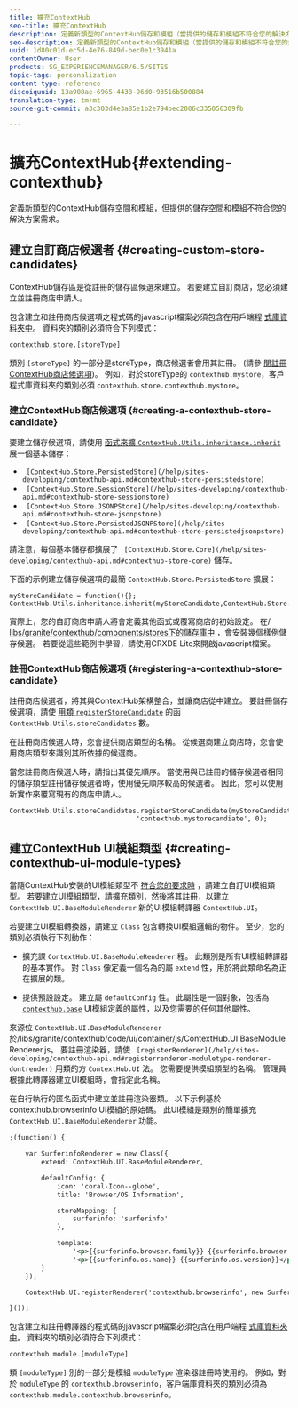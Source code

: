 ```yaml
---
title: 擴充ContextHub
seo-title: 擴充ContextHub
description: 定義新類型的ContextHub儲存和模組（當提供的儲存和模組不符合您的解決方案要求時）
seo-description: 定義新類型的ContextHub儲存和模組（當提供的儲存和模組不符合您的解決方案要求時）
uuid: 1d80c01d-ec5d-4e76-849d-bec0e1c3941a
contentOwner: User
products: SG_EXPERIENCEMANAGER/6.5/SITES
topic-tags: personalization
content-type: reference
discoiquuid: 13a908ae-6965-4438-96d0-93516b500884
translation-type: tm+mt
source-git-commit: a3c303d4e3a85e1b2e794bec2006c335056309fb

---
```



# 擴充ContextHub{#extending-contexthub}

定義新類型的ContextHub儲存空間和模組，但提供的儲存空間和模組不符合您的解決方案需求。

## 建立自訂商店候選者 {#creating-custom-store-candidates}

ContextHub儲存區是從註冊的儲存區候選來建立。 若要建立自訂商店，您必須建立並註冊商店申請人。

包含建立和註冊商店候選項之程式碼的javascript檔案必須包含在用戶端程 [式庫資料夾中](/help/sites-developing/clientlibs.md#creating-client-library-folders)。 資料夾的類別必須符合下列模式：

```xml
contexthub.store.[storeType]
```

類別 `[storeType]` 的一部分是storeType，商店候選者會用其註冊。 (請參 [閱註冊ContextHub商店候選項](/help/sites-developing/ch-extend.md#registering-a-contexthub-store-candidate))。 例如，對於storeType的 `contexthub.mystore`，客戶程式庫資料夾的類別必須 `contexthub.store.contexthub.mystore`。

### 建立ContextHub商店候選項 {#creating-a-contexthub-store-candidate}

要建立儲存候選項，請使用 [ 函式來擴 `ContextHub.Utils.inheritance.inherit`](/help/sites-developing/contexthub-api.md#inherit-child-parent) 展一個基本儲存：

* ` [ContextHub.Store.PersistedStore](/help/sites-developing/contexthub-api.md#contexthub-store-persistedstore)`
* ` [ContextHub.Store.SessionStore](/help/sites-developing/contexthub-api.md#contexthub-store-sessionstore)`
* ` [ContextHub.Store.JSONPStore](/help/sites-developing/contexthub-api.md#contexthub-store-jsonpstore)`
* ` [ContextHub.Store.PersistedJSONPStore](/help/sites-developing/contexthub-api.md#contexthub-store-persistedjsonpstore)`

請注意，每個基本儲存都擴展了 ` [ContextHub.Store.Core](/help/sites-developing/contexthub-api.md#contexthub-store-core)` 儲存。

下面的示例建立儲存候選項的最簡 `ContextHub.Store.PersistedStore` 擴展：

```
myStoreCandidate = function(){};
ContextHub.Utils.inheritance.inherit(myStoreCandidate,ContextHub.Store.PersistedStore);
```

實際上，您的自訂商店申請人將會定義其他函式或覆寫商店的初始設定。 在/ [libs/granite/contexthub/components/stores下的儲存庫中](/help/sites-developing/ch-samplestores.md) ，會安裝幾個樣例儲存候選。 若要從這些範例中學習，請使用CRXDE Lite來開啟javascript檔案。

### 註冊ContextHub商店候選項 {#registering-a-contexthub-store-candidate}

註冊商店候選者，將其與ContextHub架構整合，並讓商店從中建立。 要註冊儲存候選項，請使 [ 用類 `registerStoreCandidate`](/help/sites-developing/contexthub-api.md#registerstorecandidate-store-storetype-priority-applies) 的函 `ContextHub.Utils.storeCandidates` 數。

在註冊商店候選人時，您會提供商店類型的名稱。 從候選商建立商店時，您會使用商店類型來識別其所依據的候選商。

當您註冊商店候選人時，請指出其優先順序。 當使用與已註冊的儲存候選者相同的儲存類型註冊儲存候選者時，使用優先順序較高的候選者。 因此，您可以使用新實作來覆寫現有的商店申請人。

```
ContextHub.Utils.storeCandidates.registerStoreCandidate(myStoreCandidate,
                                'contexthub.mystorecandiate', 0);
```

## 建立ContextHub UI模組類型 {#creating-contexthub-ui-module-types}

當隨ContextHub安裝的UI模組類型不 [符合您的要求時](/help/sites-developing/ch-samplemodules.md) ，請建立自訂UI模組類型。 若要建立UI模組類型，請擴充類別，然後將其註冊，以建立 `ContextHub.UI.BaseModuleRenderer` 新的UI模組轉譯器 `ContextHub.UI`。

若要建立UI模組轉換器，請建立 `Class` 包含轉換UI模組邏輯的物件。 至少，您的類別必須執行下列動作：

* 擴充課 `ContextHub.UI.BaseModuleRenderer` 程。 此類別是所有UI模組轉譯器的基本實作。 對 `Class` 像定義一個名為的屬 `extend` 性，用於將此類命名為正在擴展的類。

* 提供預設設定。 建立屬 `defaultConfig` 性。 此屬性是一個對象，包括為 [`contexthub.base`](/help/sites-developing/ch-samplemodules.md#contexthub-base-ui-module-type) UI模組定義的屬性，以及您需要的任何其他屬性。

來源位 `ContextHub.UI.BaseModuleRenderer` 於/libs/granite/contexthub/code/ui/container/js/ContextHub.UI.BaseModuleRenderer.js。  要註冊渲染器，請使 ` [registerRenderer](/help/sites-developing/contexthub-api.md#registerrenderer-moduletype-renderer-dontrender)` 用類的方 `ContextHub.UI` 法。 您需要提供模組類型的名稱。 管理員根據此轉譯器建立UI模組時，會指定此名稱。

在自行執行的匿名函式中建立並註冊渲染器類。 以下示例基於contexthub.browserinfo UI模組的原始碼。 此UI模組是類別的簡單擴充 `ContextHub.UI.BaseModuleRenderer` 功能。

```xml
;(function() {

    var SurferinfoRenderer = new Class({
        extend: ContextHub.UI.BaseModuleRenderer,

        defaultConfig: {
            icon: 'coral-Icon--globe',
            title: 'Browser/OS Information',

            storeMapping: {
                surferinfo: 'surferinfo'
            },

            template:
                '<p>{{surferinfo.browser.family}} {{surferinfo.browser.version}}</p>' +
                '<p>{{surferinfo.os.name}} {{surferinfo.os.version}}</p>'
        }
    });

    ContextHub.UI.registerRenderer('contexthub.browserinfo', new SurferinfoRenderer());

}());
```

包含建立和註冊轉譯器的程式碼的javascript檔案必須包含在用戶端程 [式庫資料夾中](/help/sites-developing/clientlibs.md#creating-client-library-folders)。 資料夾的類別必須符合下列模式：

```xml
contexthub.module.[moduleType]
```

類 `[moduleType]` 別的一部分是模組 `moduleType` 渲染器註冊時使用的。 例如，對於 `moduleType` 的 `contexthub.browserinfo`，客戶端庫資料夾的類別必須為 `contexthub.module.contexthub.browserinfo`。
